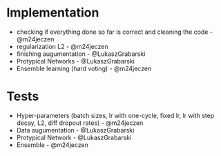# Implementation

- checking if everything done so far is correct and cleaning the code - @m24jeczen
- regularization L2 - @m24jeczen
- finishing augumentation - @LukaszGrabarski
- Protypical Networks - @LukaszGrabarski
- Ensemble learning (hard voting) - @m24jeczen

# Tests

- Hyper-parameters (batch sizes, lr with one-cycle, fixed lr, lr with step decay, L2, diff dropout rates) - @m24jeczen
- Data augumentation - @LukaszGrabarski
- Protypical Network - @LukaszGrabarski
- Ensemble - @m24jeczen
